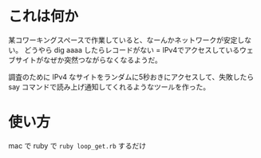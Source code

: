 # これは何か

某コワーキングスペースで作業していると、なーんかネットワークが安定しない。
どうやら dig aaaa したらレコードがない = IPv4でアクセスしているウェブサイトがなぜか突然つながらなくなるようだ。

調査のために IPv4 なサイトをランダムに5秒おきにアクセスして、失敗したら say コマンドで読み上げ通知してくれるようなツールを作った。


# 使い方

mac で ruby で `ruby loop_get.rb` するだけ

